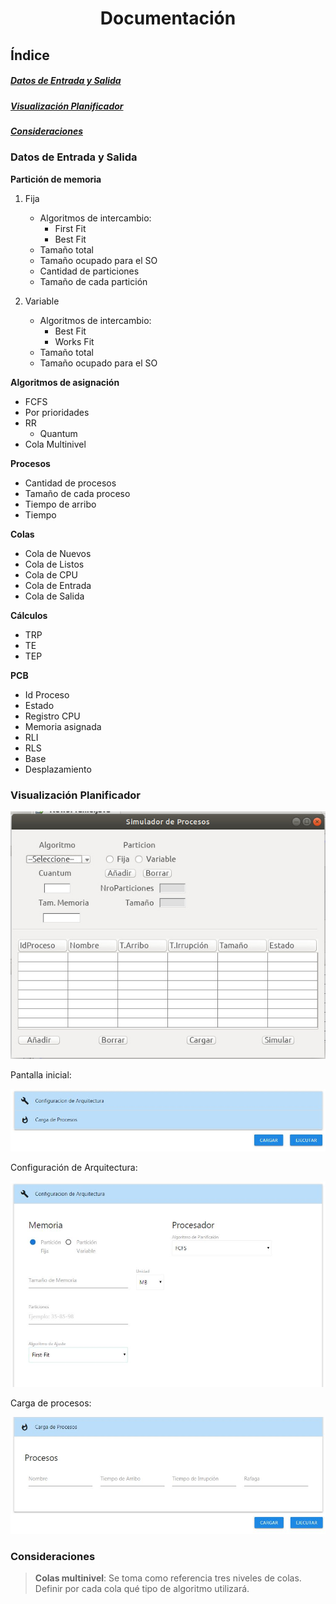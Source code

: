 # <p align="center"> Documentación</p>

## __Índice__
##### [Datos de Entrada y Salida](#id1)
##### [Visualización Planificador](#id2)
##### [Consideraciones](#id3)

### Datos de Entrada y Salida<a name="id1"></a>

__Partición de memoria__
1. Fija
	* Algoritmos de intercambio:
		* First Fit
		* Best Fit
	* Tamaño total
	* Tamaño ocupado para el SO
	* Cantidad de particiones
	* Tamaño de cada partición

2. Variable
	* Algoritmos de intercambio:
		* Best Fit
		* Works Fit
	* Tamaño total
	* Tamaño ocupado para el SO

__Algoritmos de asignación__
* FCFS
* Por prioridades
* RR
	* Quantum
* Cola Multinivel

__Procesos__
* Cantidad de procesos
* Tamaño de cada proceso
* Tiempo de arribo
* Tiempo 

__Colas__
* Cola de Nuevos
* Cola de Listos
* Cola de CPU
* Cola de Entrada
* Cola de Salida

__Cálculos__
* TRP
* TE
* TEP

__PCB__
* Id Proceso
* Estado
* Registro CPU
* Memoria asignada
* RLI
* RLS
* Base
* Desplazamiento

### Visualización Planificador<a name="id2"></a>

![alt text](https://github.com/cristianalexs96/SO-C1G2/blob/master/Documentacion/img1.jpeg "Pantalla entrada de Datos")

Pantalla inicial:

![alt text](https://github.com/cristianalexs96/SO-C1G2/blob/master/Documentacion/img2.jpeg "Pantalla entrada de Datos")

Configuración de Arquitectura:

![alt text](https://github.com/cristianalexs96/SO-C1G2/blob/master/Documentacion/img3.jpeg "Pantalla entrada de Datos")

Carga de procesos:

![alt text](https://github.com/cristianalexs96/SO-C1G2/blob/master/Documentacion/img4.jpeg "Pantalla entrada de Datos")

### Consideraciones<a name="id3"></a>

> __Colas multinivel__: Se toma como referencia tres niveles de colas. Definir por cada cola qué tipo de algoritmo utilizará.